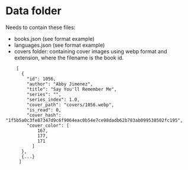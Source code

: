 # Data folder

Needs to contain these files:
- books.json (see format example)
- languages.json (see format example)
- covers folder: containing cover images using webp format and extension, where the filename is the book id.

```
    [
      {
        "id": 1056,
        "author": "Abby Jimenez",
        "title": "Say You'll Remember Me",
        "series": "",
        "series_index": 1.0,
        "cover_path": "covers/1056.webp",
        "is_read": 0,
        "cover_hash": "1f5b5a0c3fe87347d9c6f9064eac0b54e7ce98dadb62b783ab099538502fc195",
        "cover_color": [
            167,
            177,
            171
          ]
      },
      {...}
     ]
```
